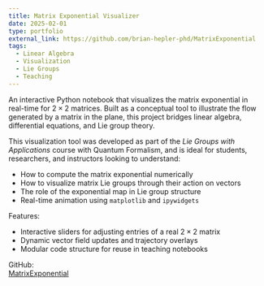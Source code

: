 ```yaml
---
title: Matrix Exponential Visualizer
date: 2025-02-01
type: portfolio
external_link: https://github.com/brian-hepler-phd/MatrixExponential
tags:
  - Linear Algebra
  - Visualization
  - Lie Groups
  - Teaching
---
```


An interactive Python notebook that visualizes the matrix exponential in real-time for $2 \times 2$ matrices. Built as a conceptual tool to illustrate the flow generated by a matrix in the plane, this project bridges linear algebra, differential equations, and Lie group theory.

<!--more-->

This visualization tool was developed as part of the *Lie Groups with Applications* course with Quantum Formalism, and is ideal for students, researchers, and instructors looking to understand:

- How to compute the matrix exponential numerically
- How to visualize matrix Lie groups through their action on vectors
- The role of the exponential map in Lie group structure
- Real-time animation using `matplotlib` and `ipywidgets`

Features:

- Interactive sliders for adjusting entries of a real $2 \times 2$ matrix
- Dynamic vector field updates and trajectory overlays
- Modular code structure for reuse in teaching notebooks

GitHub:  
[MatrixExponential](https://github.com/brian-hepler-phd/MatrixExponential)
